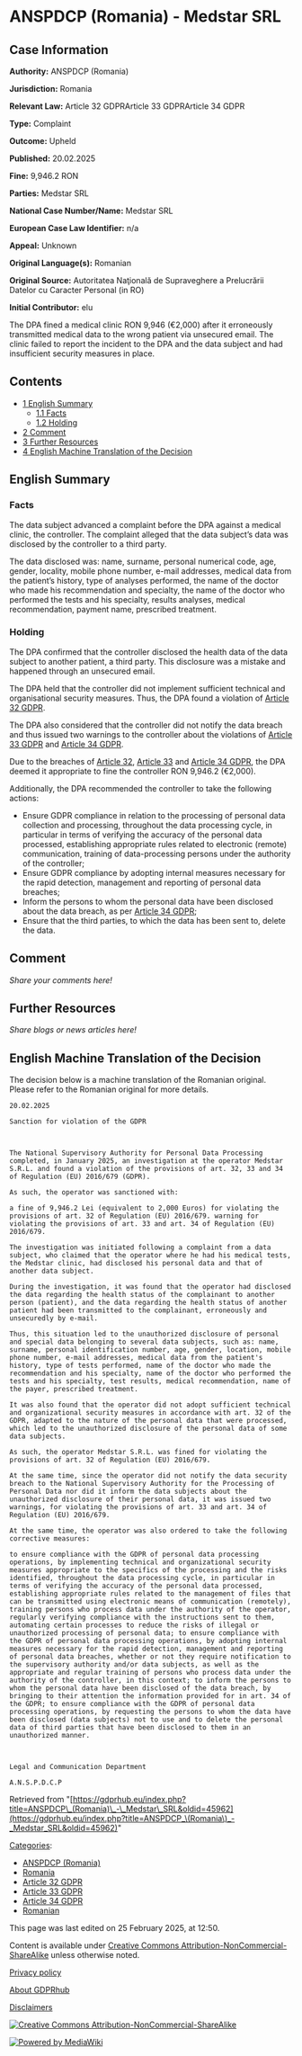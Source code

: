 # ANSPDCP (Romania) - Medstar SRL

## Case Information

**Authority:** ANSPDCP (Romania)

**Jurisdiction:** Romania

**Relevant Law:** Article 32 GDPRArticle 33 GDPRArticle 34 GDPR

**Type:** Complaint

**Outcome:** Upheld

**Published:** 20.02.2025

**Fine:** 9,946.2 RON

**Parties:** Medstar SRL

**National Case Number/Name:** Medstar SRL

**European Case Law Identifier:** n/a

**Appeal:** Unknown

**Original Language(s):** Romanian

**Original Source:** Autoritatea Naţională de Supraveghere a Prelucrării Datelor cu Caracter Personal (in RO)

**Initial Contributor:** elu

The DPA fined a medical clinic RON 9,946 (€2,000) after it erroneously transmitted medical data to the wrong patient via unsecured email. The clinic failed to report the incident to the DPA and the data subject and had insufficient security measures in place.

## Contents

*   [1 English Summary](#English_Summary)
    *   [1.1 Facts](#Facts)
    *   [1.2 Holding](#Holding)
*   [2 Comment](#Comment)
*   [3 Further Resources](#Further_Resources)
*   [4 English Machine Translation of the Decision](#English_Machine_Translation_of_the_Decision)

## English Summary

### Facts

The data subject advanced a complaint before the DPA against a medical clinic, the controller. The complaint alleged that the data subject’s data was disclosed by the controller to a third party.

The data disclosed was: name, surname, personal numerical code, age, gender, locality, mobile phone number, e-mail addresses, medical data from the patient’s history, type of analyses performed, the name of the doctor who made his recommendation and specialty, the name of the doctor who performed the tests and his specialty, results analyses, medical recommendation, payment name, prescribed treatment.

### Holding

The DPA confirmed that the controller disclosed the health data of the data subject to another patient, a third party. This disclosure was a mistake and happened through an unsecured email.

The DPA held that the controller did not implement sufficient technical and organisational security measures. Thus, the DPA found a violation of [Article 32 GDPR](/index.php?title=Article_32_GDPR "Article 32 GDPR").

The DPA also considered that the controller did not notify the data breach and thus issued two warnings to the controller about the violations of [Article 33 GDPR](/index.php?title=Article_33_GDPR "Article 33 GDPR") and [Article 34 GDPR](/index.php?title=Article_34_GDPR "Article 34 GDPR").

Due to the breaches of [Article 32](/index.php?title=Article_32_GDPR "Article 32 GDPR"), [Article 33](/index.php?title=Article_33_GDPR "Article 33 GDPR") and [Article 34 GDPR](/index.php?title=Article_34_GDPR "Article 34 GDPR"), the DPA deemed it appropriate to fine the controller RON 9,946.2 (€2,000).

Additionally, the DPA recommended the controller to take the following actions:

*   Ensure GDPR compliance in relation to the processing of personal data collection and processing, throughout the data processing cycle, in particular in terms of verifying the accuracy of the personal data processed, establishing appropriate rules related to electronic (remote) communication, training of data-processing persons under the authority of the controller;
*   Ensure GDPR compliance by adopting internal measures necessary for the rapid detection, management and reporting of personal data breaches;
*   Inform the persons to whom the personal data have been disclosed about the data breach, as per [Article 34 GDPR](/index.php?title=Article_34_GDPR "Article 34 GDPR");
*   Ensure that the third parties, to which the data has been sent to, delete the data.

## Comment

_Share your comments here!_

## Further Resources

_Share blogs or news articles here!_

## English Machine Translation of the Decision

The decision below is a machine translation of the Romanian original. Please refer to the Romanian original for more details.

```
20.02.2025

Sanction for violation of the GDPR

 

The National Supervisory Authority for Personal Data Processing completed, in January 2025, an investigation at the operator Medstar S.R.L. and found a violation of the provisions of art. 32, 33 and 34 of Regulation (EU) 2016/679 (GDPR).

As such, the operator was sanctioned with:

a fine of 9,946.2 Lei (equivalent to 2,000 Euros) for violating the provisions of art. 32 of Regulation (EU) 2016/679. warning for violating the provisions of art. 33 and art. 34 of Regulation (EU) 2016/679.

The investigation was initiated following a complaint from a data subject, who claimed that the operator where he had his medical tests, the Medstar clinic, had disclosed his personal data and that of another data subject. 

During the investigation, it was found that the operator had disclosed the data regarding the health status of the complainant to another person (patient), and the data regarding the health status of another patient had been transmitted to the complainant, erroneously and unsecuredly by e-mail. 

Thus, this situation led to the unauthorized disclosure of personal and special data belonging to several data subjects, such as: name, surname, personal identification number, age, gender, location, mobile phone number, e-mail addresses, medical data from the patient's history, type of tests performed, name of the doctor who made the recommendation and his specialty, name of the doctor who performed the tests and his specialty, test results, medical recommendation, name of the payer, prescribed treatment. 

It was also found that the operator did not adopt sufficient technical and organizational security measures in accordance with art. 32 of the GDPR, adapted to the nature of the personal data that were processed, which led to the unauthorized disclosure of the personal data of some data subjects.

As such, the operator Medstar S.R.L. was fined for violating the provisions of art. 32 of Regulation (EU) 2016/679.

At the same time, since the operator did not notify the data security breach to the National Supervisory Authority for the Processing of Personal Data nor did it inform the data subjects about the unauthorized disclosure of their personal data, it was issued two warnings, for violating the provisions of art. 33 and art. 34 of Regulation (EU) 2016/679.

At the same time, the operator was also ordered to take the following corrective measures:

to ensure compliance with the GDPR of personal data processing operations, by implementing technical and organizational security measures appropriate to the specifics of the processing and the risks identified, throughout the data processing cycle, in particular in terms of verifying the accuracy of the personal data processed, establishing appropriate rules related to the management of files that can be transmitted using electronic means of communication (remotely), training persons who process data under the authority of the operator, regularly verifying compliance with the instructions sent to them, automating certain processes to reduce the risks of illegal or unauthorized processing of personal data; to ensure compliance with the GDPR of personal data processing operations, by adopting internal measures necessary for the rapid detection, management and reporting of personal data breaches, whether or not they require notification to the supervisory authority and/or data subjects, as well as the appropriate and regular training of persons who process data under the authority of the controller, in this context; to inform the persons to whom the personal data have been disclosed of the data breach, by bringing to their attention the information provided for in art. 34 of the GDPR; to ensure compliance with the GDPR of personal data processing operations, by requesting the persons to whom the data have been disclosed (data subjects) not to use and to delete the personal data of third parties that have been disclosed to them in an unauthorized manner.

 

Legal and Communication Department

A.N.S.P.D.C.P

```

Retrieved from "[https://gdprhub.eu/index.php?title=ANSPDCP\_(Romania)\_-\_Medstar\_SRL&oldid=45962](https://gdprhub.eu/index.php?title=ANSPDCP_\(Romania\)_-_Medstar_SRL&oldid=45962)"

[Categories](/index.php?title=Special:Categories "Special:Categories"):

*   [ANSPDCP (Romania)](/index.php?title=Category:ANSPDCP_\(Romania\) "Category:ANSPDCP (Romania)")
*   [Romania](/index.php?title=Category:Romania "Category:Romania")
*   [Article 32 GDPR](/index.php?title=Category:Article_32_GDPR "Category:Article 32 GDPR")
*   [Article 33 GDPR](/index.php?title=Category:Article_33_GDPR "Category:Article 33 GDPR")
*   [Article 34 GDPR](/index.php?title=Category:Article_34_GDPR "Category:Article 34 GDPR")
*   [Romanian](/index.php?title=Category:Romanian "Category:Romanian")

This page was last edited on 25 February 2025, at 12:50.

Content is available under [Creative Commons Attribution-NonCommercial-ShareAlike](https://creativecommons.org/licenses/by-nc-sa/4.0/) unless otherwise noted.

[Privacy policy](/index.php?title=GDPRhub:Privacy_policy)

[About GDPRhub](/index.php?title=GDPRhub:About)

[Disclaimers](/index.php?title=GDPRhub:General_disclaimer)

[![Creative Commons Attribution-NonCommercial-ShareAlike](/resources/assets/licenses/cc-by-nc-sa.png)](https://creativecommons.org/licenses/by-nc-sa/4.0/)

[![Powered by MediaWiki](/resources/assets/poweredby_mediawiki_88x31.png)](https://www.mediawiki.org/)